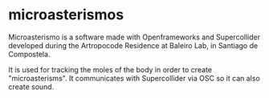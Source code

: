 microasterismos
===============

Microasterismo is a software made with Openframeworks and Supercollider developed during the Artropocode Residence at Baleiro Lab, in Santiago de Compostela.

It is used for tracking the moles of the body in order to create "microasterisms". It communicates with Supercollider via OSC so it can also create sound.
